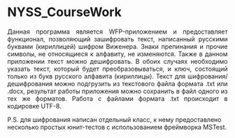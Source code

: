 # NYSS_CourseWork
<p align="justify">Данная программа является WFP-приложением и предоставляет функционал, позволяющий зашифровать текст, написанный русскими буквами (кириллицей) шифром Виженера. Знаки препинания и прочие символы, не относящиеся к алфавиту, не изменяются. Также в данном приложении текст можно дешифровать. В обоих случаях необходимо указать текст, который будет преобразовываться, и ключ, состоящий только из букв русского алфавита (кириллицы). Текст для шифрования/дешифрования можно подгрузить из текстового файла формата .txt или .docx, результат работы приложения можно сохранить в файл одного из тех же форматов. Работа с файлами формата .txt происходит в кодировке UTF-8.

P.S. для шифрования написан отдельный класс, к нему предоставлено несколько простых юнит-тестов с использованием фреймворка MSTest.</p>


